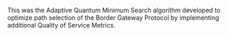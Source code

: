 This was the Adaptive Quantum Minimum Search algorithm developed to optimize path selection of the Border Gateway Protocol by implementing additional Quality of Service Metrics.
